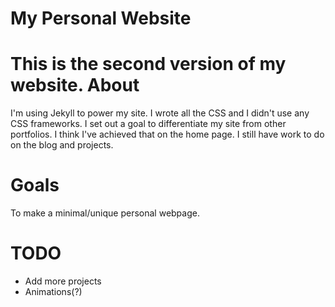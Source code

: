 # My Personal Website
This is the second version of my website.
About
=======
I'm using Jekyll to power my site. I wrote all the CSS and I didn't use any CSS frameworks. I set out a goal to differentiate my site from other portfolios. I think I've achieved that on the home page. I still have work to do on the blog and projects.

Goals
=======
To make a minimal/unique personal webpage. 

TODO
=====
* Add more projects
* Animations(?)
